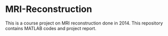# MRI-Reconstruction
This is a course project on MRI reconstruction done in 2014. This repository contains MATLAB codes and project report.
